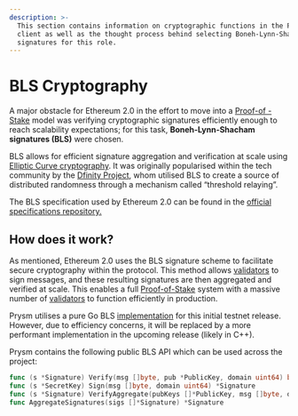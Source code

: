 ```yaml
---
description: >-
  This section contains information on cryptographic functions in the Prysm
  client as well as the thought process behind selecting Boneh-Lynn-Shacham
  signatures for this role.
---
```


# BLS Cryptography

A major obstacle for Ethereum 2.0 in the effort to move into a [Proof-of -Stake](../glossaries/terminology.md#proof-of-stake-pos) model was verifying cryptographic signatures efficiently enough to reach scalability expectations; for this task, **Boneh-Lynn-Shacham signatures \(BLS\)** were chosen. 

BLS allows for efficient signature aggregation and verification at scale using [Elliptic Curve cryptography](https://en.wikipedia.org/wiki/Elliptic-curve_cryptography). It was originally popularised within the tech community by the [Dfinity Project](https://dfinity.org/), whom utilised BLS to create a source of distributed randomness through a mechanism called “threshold relaying”. 

 The BLS specification used by Ethereum 2.0 can be found in the [official specifications repository.](https://github.com/ethereum/eth2.0-specs/blob/dev/specs/bls_signature.md)

## How does it work?

As mentioned, Ethereum 2.0 uses the BLS signature scheme to facilitate secure cryptography within the protocol. This method allows [validators](../glossaries/terminology.md#validator) to sign messages, and these resulting signatures are then aggregated and verified at scale. This enables a full [Proof-of-Stake](../glossaries/terminology.md#proof-of-stake-pos) system with a massive number of [validators](../glossaries/terminology.md#validator) to function efficiently in production.

Prysm utilises a pure Go BLS [implementation](https://github.com/phoreproject/bls) for this initial testnet release. However, due to efficiency concerns, it will be replaced by a more performant implementation in the upcoming release \(likely in C++\).

Prysm contains the following public BLS API which can be used across the project:

```go
func (s *Signature) Verify(msg []byte, pub *PublicKey, domain uint64) bool
func (s *SecretKey) Sign(msg []byte, domain uint64) *Signature
func (s *Signature) VerifyAggregate(pubKeys []*PublicKey, msg []byte, domain uint64) bool
func AggregateSignatures(sigs []*Signature) *Signature 
```

